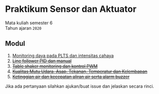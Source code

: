 # Praktikum Sensor dan Aktuator

Mata kuliah semester 6  
Tahun ajaran `2020`

## Modul

1. [Monitoring daya pada PLTS dan intensitas cahaya](https://github.com/ilomon10/praktikum-sensor-aktuator/tree/master/project-1)
2. [~~Line follower PID dan manual~~](https://github.com/ilomon10/praktikum-sensor-aktuator/tree/master/project-2)
3. [~~Table shaker monitoring dan kontrol PWM~~](https://github.com/ilomon10/praktikum-sensor-aktuator/tree/master/project-3)
4. [~~Kualitas Mutu Udara, Asap, Tekanan, Temperatur dan Kelembapan~~](https://github.com/ilomon10/praktikum-sensor-aktuator/tree/master/project-4)
5. [~~Ketinggian air dan kecepatan aliran air serta alarm buzzer~~](https://github.com/ilomon10/praktikum-sensor-aktuator/tree/master/project-5)


Jika ada pertanyaan silahkan ajukan/buat issue dan jelaskan secara rinci.